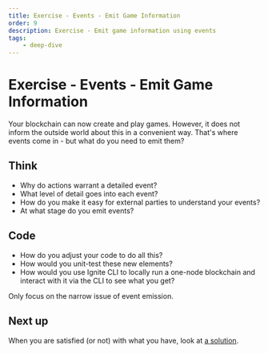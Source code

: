 ```yaml
---
title: Exercise - Events - Emit Game Information
order: 9
description: Exercise - Emit game information using events
tags: 
    - deep-dive
---
```


# Exercise - Events - Emit Game Information

Your blockchain can now create and play games. However, it does not inform the outside world about this in a convenient way. That's where events come in - but what do you need to emit them?

## Think

* Why do actions warrant a detailed event?
* What level of detail goes into each event?
* How do you make it easy for external parties to understand your events?
* At what stage do you emit events?

## Code

* How do you adjust your code to do all this?
* How would you unit-test these new elements?
* How would you use Ignite CLI to locally run a one-node blockchain and interact with it via the CLI to see what you get?

Only focus on the narrow issue of event emission.

## Next up

When you are satisfied (or not) with what you have, look at [a solution](../3-my-own-chain/events.md).
